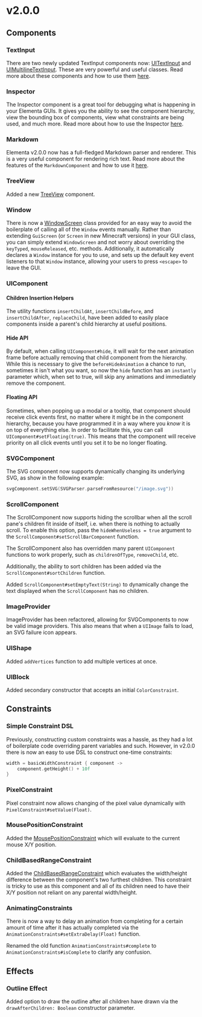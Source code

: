 # v2.0.0

## Components

### TextInput

There are two newly updated TextInput components now: [UITextInput](../src/main/kotlin/club/sk1er/elementa/components/input/UITextInput.kt)
and [UIMultilineTextInput](../src/main/kotlin/club/sk1er/elementa/components/input/UIMultilineTextInput.kt). These are
very powerful and useful classes. Read more about these components and how to use them [here](components.md#textinput).

### Inspector

The Inspector component is a great tool for debugging what is happening in your Elementa GUIs. It gives you the ability
to see the component hierarchy, view the bounding box of components, view what constraints are being used, and much more.
Read more about how to use the Inspector [here](components.md#inspector).

### Markdown

Elementa v2.0.0 now has a full-fledged Markdown parser and renderer. This is a very useful component for rendering
rich text. Read more about the features of the `MarkdownComponent` and how to use it [here](components.md#markdown).

### TreeView

Added a new [TreeView](../src/main/kotlin/club/sk1er/elementa/components/TreeView.kt) component.

### Window

There is now a [WindowScreen](../src/main/kotlin/club/sk1er/elementa/WindowScreen.kt) class provided for an easy way to
avoid the boilerplate of calling all of the `Window` events manually. Rather than extending `GuiScreen` (or `Screen` in
new Minecraft versions) in your GUI class, you can simply extend `WindowScreen` and not worry about overriding the
`keyTyped`, `mouseReleased`, etc. methods. Additionally, it automatically declares a `Window` instance for you to use,
and sets up the default key event listeners to that `Window` instance, allowing your users to press `<escape>` to leave
the GUI.

### UIComponent

#### Children Insertion Helpers

The utility functions `insertChildAt`, `insertChildBefore`, and `insertChildAfter`, `replaceChild`, have been added to
easily place components inside a parent's child hierarchy at useful positions. 

#### Hide API

By default, when calling `UIComponent#hide`, it will wait for the next animation frame before actually removing that
child component from the hierarchy. While this is necessary to give the `beforeHideAnimation` a chance to run,
sometimes it isn't what you want, so now the `hide` function has an `instantly` parameter which, when set to true,
will skip any animations and immediately remove the component.

#### Floating API

Sometimes, when popping up a modal or a tooltip, that component should receive click events first, no matter where
it might be in the component hierarchy, because you have programmed it in a way where you _know_ it is on top of
everything else. In order to facilitate this, you can call `UIComponent#setFloating(true)`. This means that the
component will receive priority on all click events until you set it to be no longer floating.

### SVGComponent

The SVG component now supports dynamically changing its underlying SVG, as show in the following example:

```kotlin
svgComponent.setSVG(SVGParser.parseFromResource("/image.svg"))
``` 

### ScrollComponent

The ScrollComponent now supports hiding the scrollbar when all the scroll pane's children fit inside of itself, i.e.
when there is nothing to actually scroll. To enable this option, pass the `hideWhenUseless = true` argument to the
`ScrollComponent#setScrollBarComponent` function.

The ScrollComponent also has overridden many parent `UIComponent` functions to work properly, such as `childrenOfType`,
`removeChild`, etc.

Additionally, the ability to sort children has been added via the `ScrollComponent#sortChildren` function.

Added `ScrollComponent#setEmptyText(String)` to dynamically change the text displayed when the `ScrollComponent` has
no children.

### ImageProvider

ImageProvider has been refactored, allowing for SVGComponents to now be valid image providers. This also means
that when a `UIImage` fails to load, an SVG failure icon appears.

### UIShape

Added `addVertices` function to add multiple vertices at once.

### UIBlock

Added secondary constructor that accepts an initial `ColorConstraint`.

## Constraints

### Simple Constraint DSL

Previously, constructing custom constraints was a hassle, as they had a lot of boilerplate code overriding parent
variables and such. However, in v2.0.0 there is now an easy to use DSL to construct one-time constraints:

```kotlin
width = basicWidthConstraint { component ->
    component.getHeight() + 10f
}
```

### PixelConstraint

Pixel constraint now allows changing of the pixel value dynamically with `PixelConstraint#setValue(Float)`.

### MousePositionConstraint

Added the [MousePositionConstraint](../src/main/kotlin/club/sk1er/elementa/constraints/MousePositionConstraint.kt) which
will evaluate to the current mouse X/Y position.

### ChildBasedRangeConstraint

Added the [ChildBasedRangeConstraint](../src/main/kotlin/club/sk1er/elementa/constraints/ChildBasedConstraints.kt) which
evaluates the width/height difference between the component's two furthest children. This constraint is tricky to use
as this component and all of its children need to have their X/Y position not reliant on any parental width/height.

### AnimatingConstraints

There is now a way to delay an animation from completing for a certain amount of time after it has actually completed
via the `AnimationConstraints#setExtraDelay(Float)` function.

Renamed the old function `AnimationConstraints#complete` to `AnimationConstraints#isComplete` to clarify any confusion.

## Effects

### Outline Effect

Added option to draw the outline after all children have drawn via the `drawAfterChildren: Boolean` constructor
parameter. 